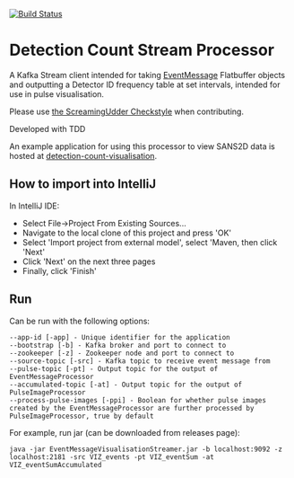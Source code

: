 [![Build Status](https://travis-ci.org/ScreamingUdder/detection-count-stream-processor.svg?branch=master)](https://travis-ci.org/ScreamingUdder/detection-count-stream-processor)

# Detection Count Stream Processor

A Kafka Stream client intended for taking [EventMessage](https://github.com/ess-dmsc/streaming-data-types/blob/master/schemas/ev42_events.fbs) Flatbuffer objects and outputting a Detector ID frequency table at set intervals, intended for use in pulse visualisation.

Please use [the ScreamingUdder Checkstyle](https://github.com/ScreamingUdder/checkstyle_configuration) when contributing.

Developed with TDD

An example application for using this processor to view SANS2D data is hosted at [detection-count-visualisation](https://github.com/ScreamingUdder/detection-count-visualisation).

## How to import into IntelliJ

In IntelliJ IDE:

* Select File->Project From Existing Sources...
* Navigate to the local clone of this project and press 'OK'
* Select 'Import project from external model', select 'Maven, then click 'Next'
* Click 'Next' on the next three pages
* Finally, click 'Finish'

## Run

Can be run with the following options:
```
--app-id [-app] - Unique identifier for the application
--bootstrap [-b] - Kafka broker and port to connect to
--zookeeper [-z] - Zookeeper node and port to connect to
--source-topic [-src] - Kafka topic to receive event message from
--pulse-topic [-pt] - Output topic for the output of EventMessageProcessor
--accumulated-topic [-at] - Output topic for the output of PulseImageProcessor
--process-pulse-images [-ppi] - Boolean for whether pulse images created by the EventMessageProcessor are further processed by PulseImageProcessor, true by default
```

For example, run jar (can be downloaded from releases page):
```
java -jar EventMessageVisualisationStreamer.jar -b localhost:9092 -z localhost:2181 -src VIZ_events -pt VIZ_eventSum -at VIZ_eventSumAccumulated
```
